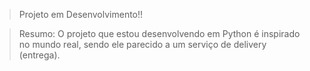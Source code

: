 > Projeto em Desenvolvimento!!

> Resumo:
O projeto que estou desenvolvendo em Python é inspirado no mundo real, sendo ele parecido a  um serviço de delivery (entrega).
